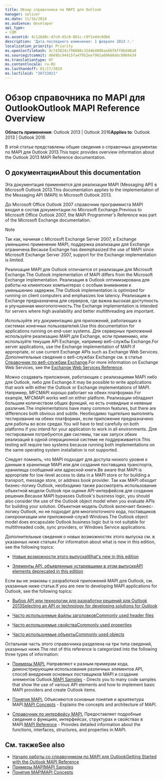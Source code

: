 ```yaml
---
title: Обзор справочника по MAPI для Outlook
manager: soliver
ms.date: 11/16/2014
ms.audience: Developer
api_type:
- COM
ms.assetid: 4c126d0c-d7c0-45c0-801c-c9f1e44c9db6
description: 'Дата последнего изменения: 1 февраля 2013 г.'
localization_priority: Priority
ms.openlocfilehash: dc743824cf96800c32d4b4006ae86fbff0bd48a0
ms.sourcegitcommit: d6695c94415fa47952ee7961a69660abc0904434
ms.translationtype: HT
ms.contentlocale: ru-RU
ms.lasthandoff: 01/17/2019
ms.locfileid: "28723021"
---
```

# <a name="outlook-mapi-reference-overview"></a><span data-ttu-id="49896-103">Обзор справочника по MAPI для Outlook</span><span class="sxs-lookup"><span data-stu-id="49896-103">Outlook MAPI Reference Overview</span></span>

<span data-ttu-id="49896-104">**Область применения**: Outlook 2013 | Outlook 2016</span><span class="sxs-lookup"><span data-stu-id="49896-104">**Applies to**: Outlook 2013 | Outlook 2016</span></span> 
  
<span data-ttu-id="49896-105">В этой статье представлены общие сведения о справочных документах по MAPI для Outlook 2013.</span><span class="sxs-lookup"><span data-stu-id="49896-105">This topic provides overview information about the Outlook 2013 MAPI Reference documentation.</span></span>
  
## <a name="about-this-documentation"></a><span data-ttu-id="49896-106">О документации</span><span class="sxs-lookup"><span data-stu-id="49896-106">About this documentation</span></span>

<span data-ttu-id="49896-107">Эта документация применяется для реализации MAPI (Messaging API) в Microsoft Outlook 2013.</span><span class="sxs-lookup"><span data-stu-id="49896-107">This documentation applies to the implementation of the Messaging API (MAPI) in Microsoft Outlook 2013.</span></span> 
  
<span data-ttu-id="49896-108">До Microsoft Office Outlook 2007 справочник программиста MAPI входил в состав документации по Microsoft Exchange.</span><span class="sxs-lookup"><span data-stu-id="49896-108">Previous to Microsoft Office Outlook 2007, the MAPI Programmer's Reference was part of the Microsoft Exchange documentation.</span></span>
  
> [!NOTE]
> <span data-ttu-id="49896-109">Так как, начиная с Microsoft Exchange Server 2007, в Exchange уменьшено применение MAPI, поддержка реализации для Exchange ограничена.</span><span class="sxs-lookup"><span data-stu-id="49896-109">Because Exchange has deemphasized the use of MAPI since Microsoft Exchange Server 2007, support for the Exchange implementation is limited.</span></span> 
  
<span data-ttu-id="49896-110">Реализация MAPI для Outlook отличается от реализации для Microsoft Exchange.</span><span class="sxs-lookup"><span data-stu-id="49896-110">The Outlook implementation of MAPI differs from the Microsoft Exchange implementation.</span></span> <span data-ttu-id="49896-111">Реализация в Outlook оптимизирована для работы на клиентских компьютерах с особым вниманием к уменьшению задержек.</span><span class="sxs-lookup"><span data-stu-id="49896-111">The Outlook implementation is optimized for running on client computers and emphasizes low latency.</span></span> <span data-ttu-id="49896-112">Реализация в Exchange предназначена для серверов, где важна высокая доступность и улучшенная многопоточность.</span><span class="sxs-lookup"><span data-stu-id="49896-112">The Exchange implementation is intended for servers where high availability and better multithreading are important.</span></span>
  
<span data-ttu-id="49896-113">Используйте эту документацию для приложений, работающих в системах конечных пользователей.</span><span class="sxs-lookup"><span data-stu-id="49896-113">Use this documentation for applications running on end-user systems.</span></span> <span data-ttu-id="49896-114">Для серверных приложений используйте реализацию MAPI для Exchange, если применимо, или используйте текущие API Exchange, например веб-службы Exchange.</span><span class="sxs-lookup"><span data-stu-id="49896-114">For server applications, use the Exchange implementation of MAPI if appropriate, or use current Exchange APIs such as Exchange Web Services.</span></span> <span data-ttu-id="49896-115">Дополнительные сведения о веб-службах Exchange см. в статье [Справочник по веб-службам Exchange](https://msdn.microsoft.com/library/bb204119.aspx).</span><span class="sxs-lookup"><span data-stu-id="49896-115">For more information on Exchange Web Services, see the [Exchange Web Services Reference](https://msdn.microsoft.com/library/bb204119.aspx).</span></span>
  
<span data-ttu-id="49896-116">Можно создавать приложения, работающие с реализациями MAPI либо для Outlook, либо для Exchange.</span><span class="sxs-lookup"><span data-stu-id="49896-116">It may be possible to write applications that work with either the Outlook or Exchange implementations of MAPI.</span></span> <span data-ttu-id="49896-117">Например, MFCMAPI хорошо работает на обеих платформах.</span><span class="sxs-lookup"><span data-stu-id="49896-117">For example, MFCMAPI works well on either platform.</span></span> <span data-ttu-id="49896-118">Реализации обладают большим количеством общих функций, но есть очевидные и неявные различия.</span><span class="sxs-lookup"><span data-stu-id="49896-118">The implementations have many common features, but there are differences both obvious and subtle.</span></span> <span data-ttu-id="49896-119">Необходимо тщательно выполнять тестирование на обеих платформах, если приложение предназначено для работы во всех средах.</span><span class="sxs-lookup"><span data-stu-id="49896-119">You will have to test carefully on both platforms if you intend for your application to work in all environments.</span></span> <span data-ttu-id="49896-120">Для тестирования потребуются две системы, так как запуск обеих реализаций в одной операционной системе не поддерживается.</span><span class="sxs-lookup"><span data-stu-id="49896-120">This testing will require two systems because running both implementations on the same operating system installation is not supported.</span></span>
  
<span data-ttu-id="49896-121">Следует помнить, что MAPI подходит для доступа низкого уровня к данным в хранилище MAPI или для создания поставщика транспорта, хранилища сообщений или адресной книги.</span><span class="sxs-lookup"><span data-stu-id="49896-121">Be aware that MAPI is appropriate for low-level access to data in a MAPI store or for building a transport, message store, or address book provider.</span></span> <span data-ttu-id="49896-122">Так как MAPI обходит бизнес-логику Outlook, необходимо также рассмотреть использование объектной модели Outlook при оценке API-интерфейсов для создания решения.</span><span class="sxs-lookup"><span data-stu-id="49896-122">Because MAPI bypasses Outlook's business logic, you should also consider the use of the Outlook object model when you evaluate APIs for building your solution.</span></span> <span data-ttu-id="49896-123">Объектная модель Outlook включает бизнес-логику Outlook, но не подходит для многопоточного кода, поставщиков синхронизации или приложений-служб Windows.</span><span class="sxs-lookup"><span data-stu-id="49896-123">The Outlook object model does encapsulate Outlook business logic but is not suitable for multithreaded code, sync providers, or Windows Service applications.</span></span>
  
<span data-ttu-id="49896-124">Дополнительные сведения о новых возможностях этого выпуска см. в указанных ниже статьях.</span><span class="sxs-lookup"><span data-stu-id="49896-124">For information about what is new in this edition, see the following topics:</span></span>
  
- [<span data-ttu-id="49896-125">Новые возможности этого выпуска</span><span class="sxs-lookup"><span data-stu-id="49896-125">What's new in this edition</span></span>](what-s-new-in-this-edition.md)
    
- [<span data-ttu-id="49896-126">Элементы API, объявленные устаревшими в этом выпуске</span><span class="sxs-lookup"><span data-stu-id="49896-126">API elements deprecated in this edition</span></span>](api-elements-deprecated-in-this-edition.md)
    
<span data-ttu-id="49896-127">Если вы не знакомы с разработкой приложений MAPI для Outlook, см. указанные ниже статьи.</span><span class="sxs-lookup"><span data-stu-id="49896-127">If you are new to developing MAPI applications for Outlook, see the following topics:</span></span>
  
- [<span data-ttu-id="49896-128">Выбор API или технологии для разработки решений для Outlook 2013</span><span class="sxs-lookup"><span data-stu-id="49896-128">Selecting an API or technology for developing solutions for Outlook</span></span>](https://msdn.microsoft.com/library/jj900714.aspx)
    
- [<span data-ttu-id="49896-129">Часто используемые файлы заголовков</span><span class="sxs-lookup"><span data-stu-id="49896-129">Commonly used header files</span></span>](commonly-used-header-files.md)
    
- [<span data-ttu-id="49896-130">Часто используемые свойства</span><span class="sxs-lookup"><span data-stu-id="49896-130">Commonly used properties</span></span>](commonly-used-properties.md)
    
- [<span data-ttu-id="49896-131">Часто используемые объекты</span><span class="sxs-lookup"><span data-stu-id="49896-131">Commonly used objects</span></span>](commonly-used-objects.md)
    
<span data-ttu-id="49896-132">Остальная часть этого справочника разделена на три типа сведений, указанных ниже.</span><span class="sxs-lookup"><span data-stu-id="49896-132">The rest of this reference is categorized into the following three types of information:</span></span>
  
- <span data-ttu-id="49896-133">[Примеры MAPI.](mapi-samples.md) Направляют к разным примерам кода, демонстрирующим использования различных элементов API, способ внедрения основных поставщиков MAPI и создание элементов Outlook.</span><span class="sxs-lookup"><span data-stu-id="49896-133">[MAPI Samples](mapi-samples.md) - Directs you to many code samples that show the use of various API elements and how to implement basic MAPI providers and create Outlook items.</span></span> 
    
- <span data-ttu-id="49896-134">[Понятия MAPI.](mapi-concepts.md) Объясняются основные понятия и архитектура MAPI.</span><span class="sxs-lookup"><span data-stu-id="49896-134">[MAPI Concepts](mapi-concepts.md) - Explains the concepts and architecture of MAPI.</span></span> 
    
- <span data-ttu-id="49896-135">[Справочник по интерфейсу MAPI.](mapi-reference.md) Предоставляет подробные сведения о функциях, интерфейсах, структурах и свойствах в MAPI.</span><span class="sxs-lookup"><span data-stu-id="49896-135">[MAPI Reference](mapi-reference.md) - Provides detailed information about the functions, interfaces, structures, and properties in MAPI.</span></span> 
    
## <a name="see-also"></a><span data-ttu-id="49896-136">См. также</span><span class="sxs-lookup"><span data-stu-id="49896-136">See also</span></span>

- [<span data-ttu-id="49896-137">Начало работы со справочником по MAPI для Outlook</span><span class="sxs-lookup"><span data-stu-id="49896-137">Getting Started with the Outlook MAPI Reference</span></span>](getting-started-with-the-outlook-mapi-reference.md)
- [<span data-ttu-id="49896-138">Примеры MAPI</span><span class="sxs-lookup"><span data-stu-id="49896-138">MAPI Samples</span></span>](mapi-samples.md)
- [<span data-ttu-id="49896-139">Понятия MAPI</span><span class="sxs-lookup"><span data-stu-id="49896-139">MAPI Concepts</span></span>](mapi-concepts.md)

